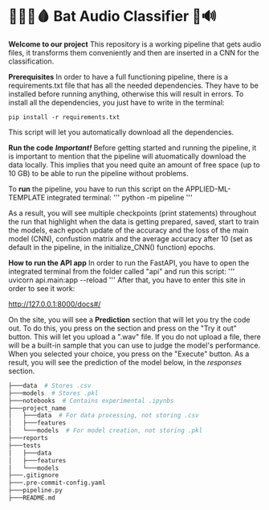 # 🧛🏽‍♂️🩸 Bat Audio Classifier 🦇🔊

**Welcome to our project** 
This repository is a working pipeline that gets audio files, it transforms them conveniently and then are inserted in a CNN for the classification.

**Prerequisites**
In order to have a full functioning pipeline, there is a requirements.txt file that has all the needed dependencies. They have to be installed before running anything, otherwise this will result in errors. To install all the dependencies, you just have to write in the terminal: 
```
pip install -r requirements.txt
```
This script will let you automatically download all the dependencies.

**Run the code**
***Important!***
Before getting started and running the pipeline, it is important to mention that the pipeline will atuomatically download the data locally. This implies that you need quite an amount of free space (up to 10 GB) to be able to run the pipeline without problems.

To **run** the pipeline, you have to run this script on the APPLIED-ML-TEMPLATE integrated terminal:
'''
python -m pipeline
'''

As a result, you will see multiple checkpoints (print statements) throughout the run that highlight when the data is getting prepared, saved, start to train the models, each epoch update of the accuracy and the loss of the main model (CNN), confustion matrix and the average accuracy after 10 (set as default in the pipeline, in the initialize_CNN() function) epochs.


**How to run the API app**
In order to run the FastAPI, you have to open the integrated terminal from the folder called "api" and run this script:
'''
uvicorn api.main:app --reload
'''
After that, you have to enter this site in order to see it work:

http://127.0.0.1:8000/docs#/


On the site, you will see a **Prediction** section that will let you try the code out. To do this, you press on the section and press on the "Try it out" button. This will let you upload a ".wav" file. If you do not upload a file, there will be a built-in sample that you can use to judge the model's performance. When you selected your choice, you press on the "Execute" button. As a result, you will see the prediction of the model below, in the *responses* section.

```bash
├───data  # Stores .csv
├───models  # Stores .pkl
├───notebooks  # Contains experimental .ipynbs
├───project_name
│   ├───data  # For data processing, not storing .csv
│   ├───features
│   └───models  # For model creation, not storing .pkl
├───reports
├───tests
│   ├───data
│   ├───features
│   └───models
├───.gitignore
├───.pre-commit-config.yaml
├───pipeline.py
├───README.md
```